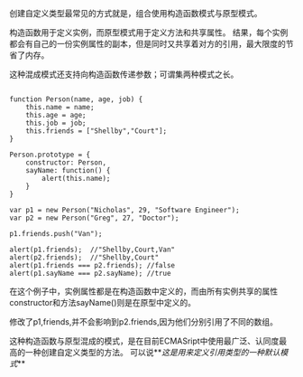 创建自定义类型最常见的方式就是，组合使用构造函数模式与原型模式。

构造函数用于定义实例，而原型模式用于定义方法和共享属性。
结果，每个实例都会有自己的一份实例属性的副本，但是同时又共享着对方的引用，最大限度的节省了内存。

这种混成模式还支持向构造函数传递参数；可谓集两种模式之长。

```

function Person(name, age, job) {
    this.name = name;
    this.age = age;
    this.job = job;
    this.friends = ["Shellby","Court"];
}

Person.prototype = {
    constructor: Person,
    sayName: function() {
        alert(this.name);
    }
}

var p1 = new Person("Nicholas", 29, "Software Engineer");
var p2 = new Person("Greg", 27, "Doctor");

p1.friends.push("Van");

alert(p1.friends);  //"Shellby,Court,Van"
alert(p2.friends);  //"Shellby,Court"
alert(p1.friends === p2.friends); //false
alert(p1.sayName === p2.sayName); //true

```

在这个例子中，实例属性都是在构造函数中定义的，而由所有实例共享的属性constructor和方法sayName()则是在原型中定义的。

修改了p1,friends,并不会影响到p2.friends,因为他们分别引用了不同的数组。

这种构造函数与原型混成的模式，是在目前ECMASript中使用最广泛、认同度最高的一种创建自定义类型的方法。
可以说**_这是用来定义引用类型的一种默认模式_**